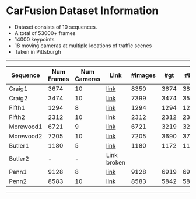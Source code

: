 # CarFusion Dataset Information
- Dataset consists of 10 sequences.
- A total of 53000+ frames
- 14000 keypoints
- 18 moving cameras at multiple locations of traffic scenes
- Taken in Pittsburgh

---

| Sequence | Num Frames | Num Cameras|Link | #images | #gt | #bb |
| ----------- | ----------- | ----------- |  ----------- |----------- |----------- |----------- |
| Craig1 | 3674 | 10 | [link](https://drive.google.com/open?id=1L2azKaYabCQ0YWwGTnN0_uhNgnlACigM) | 8350 | 3674 | 3871 |
| Craig2 | 3474 | 10 |[link](https://drive.google.com/open?id=1Z15rX038FyRW62DOPEJW16bZZIj8LPC0)| 7399 | 3474 | 3591 |
| Fifth1 | 1294 | 8 |[link](https://drive.google.com/open?id=1W0Ty7vZbnAGyvf0RNeVXcNJV6e7kcqzZ)| 1294 | 1294 | 1294 |
| Fifth2 | 2312 | 10 | [link](https://drive.google.com/open?id=1T253FkwEfKEJyegHNztRPQX_bSjZUznf) | 2312 | 2312 | 2312 |
| Morewood1 | 6721 | 9 | [link](https://drive.google.com/open?id=1uuDYPidIztuOHbDbP2hQv_ocGAnWPbGJ) | 6721 | 3219 | 3257 |
| Morewood2 | 7205 | 10 | [link](https://drive.google.com/open?id=1R3xpUKjHPFOlOj8SZIV9hmtndFMw95iX) | 7205 | 3690 | 3787 |
| Butler1 | 1180 | 5 | [link](https://drive.google.com/open?id=1goDsHDSU5dkJFoy0phTFD2brXf4Ou6sL) | 1180 | 1172 | 1172 |
| Butler2 | - | - | Link broken| | | |
| Penn1 | 9128| 8 | [link](https://drive.google.com/open?id=1dYqJtokx1pMEtWH8XK9b_R481jv2ypn2) | 9128 | 6919 | 6920 |
| Penn2 | 8583 | 10| [link](https://drive.google.com/open?id=12vSzUh_e3oMYVKewUeEzn9Gv3P_wnGYi) | 8583 | 5842 | 5852 |

---
